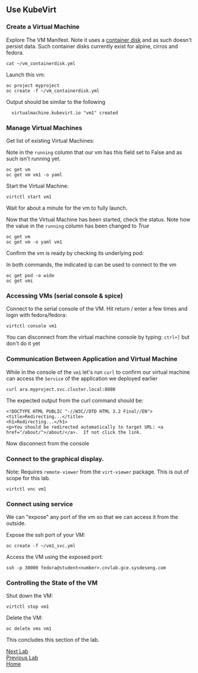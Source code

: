 ## Use KubeVirt

### Create a Virtual Machine

Explore The VM Manifest. Note it uses a [container disk](https://kubevirt.io/user-guide/docs/latest/creating-virtual-machines/disks-and-volumes.html#containerdisk) and as such doesn't persist data. Such container disks currently exist for alpine, cirros and fedora.

```
cat ~/vm_containerdisk.yml
```

Launch this vm:

```
oc project myproject
oc create -f ~/vm_containerdisk.yml
```

Output should be similar to the following

```
  virtualmachine.kubevirt.io "vm1" created
```

### Manage Virtual Machines

Get list of existing Virtual Machines:

Note in the `running` column that our vm has this field set to False and as such isn't running yet.

```
oc get vm
oc get vm vm1 -o yaml
```

Start the Virtual Machine:

```
virtctl start vm1
```

Wait for about a  minute for the vm to fully launch.

Now that the Virtual Machine has been started, check the status. Note how the value in the `running` column has been changed to *True*

```
oc get vm
oc get vm -o yaml vm1
```

Confirm the vm is ready by checking its underlying pod:

In both commands, the indicated ip can be used to connect to the vm

```
oc get pod -o wide
oc get vmi
```

### Accessing VMs (serial console & spice)

Connect to the serial console of the VM. Hit return / enter a few times and login with fedora/fedora:

```
virtctl console vm1
```

You can disconnect from the virtual machine console by typing: `ctrl+]` but don't do it yet

### Communication Between Application and Virtual Machine

While in the console of the `vm1` let's run `curl` to confirm our virtual machine
can access the `Service` of the application we deployed earlier

```
curl ara.myproject.svc.cluster.local:8080
```

The expected output from the curl command should be:

```
<!DOCTYPE HTML PUBLIC "-//W3C//DTD HTML 3.2 Final//EN">
<title>Redirecting...</title>
<h1>Redirecting...</h1>
<p>You should be redirected automatically to target URL: <a href="/about/">/about/</a>.  If not click the link.
```

Now disconnect from the console

### Connect to the graphical display.

Note: Requires `remote-viewer` from the `virt-viewer` package. This is out of scope for this lab. 

```
virtctl vnc vm1
```

### Connect using service 

We can "expose" any port of the vm so that we can access it from the outside.

Expose the ssh port of your VM:

```
oc create -f ~/vm1_svc.yml
```

Access the VM using the exposed port:

```
ssh -p 30000 fedora@student<number>.cnvlab.gce.sysdeseng.com
```

### Controlling the State of the VM

Shut down the VM:

```
virtctl stop vm1
```

Delete the VM:

```
oc delete vms vm1
```

This concludes this section of the lab.

[Next Lab](../lab7/lab7.md)\
[Previous Lab](../lab5/lab5.md)\
[Home](../../README.md)

